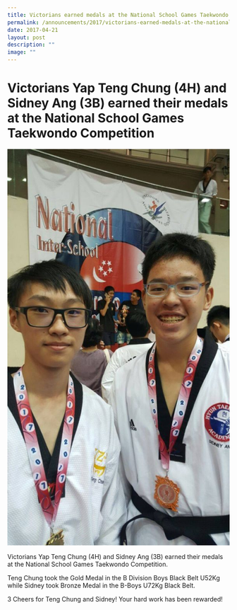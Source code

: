 ```yaml
---
title: Victorians earned medals at the National School Games Taekwondo Competition
permalink: /announcements/2017/victorians-earned-medals-at-the-national-school-games-taekwondo-competition/
date: 2017-04-21
layout: post
description: ""
image: ""
---
```

# **Victorians Yap Teng Chung (4H) and Sidney Ang (3B) earned their medals at the National School Games Taekwondo Competition**

![](/images/National-School-Games-Taekwondo-Competition-1-576x1024.jpg)

Victorians Yap Teng Chung (4H) and Sidney Ang (3B) earned their medals at the National School Games Taekwondo Competition.

Teng Chung took the Gold Medal in the B Division Boys Black Belt U52Kg while Sidney took Bronze Medal in the B-Boys U72Kg Black Belt.

3 Cheers for Teng Chung and Sidney! Your hard work has been rewarded!